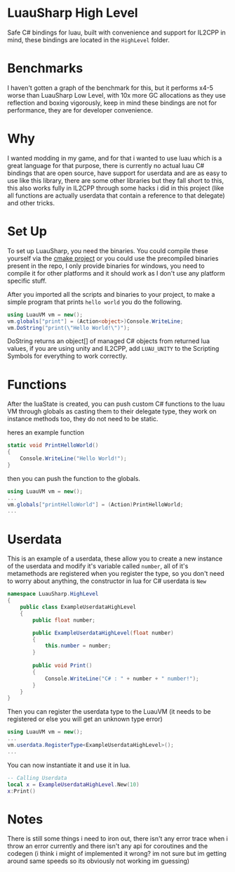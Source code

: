 # LuauSharp High Level

Safe C# bindings for luau, built with convenience and support for IL2CPP in mind, these bindings are located in the `HighLevel` folder.

# Benchmarks

I haven't gotten a graph of the benchmark for this, but it performs x4-5 worse than LuauSharp Low Level, with 10x more GC allocations as they use reflection and boxing vigorously, keep in mind these bindings are not for performance, they are for developer convenience.

# Why
I wanted modding in my game, and for that i wanted to use luau which is a great language for that purpose, there is currently no actual luau C# bindings that are open source, have support for userdata and are as easy to use like this library, there are some other libraries but they fall short to this, this also works fully in IL2CPP through some hacks i did in this project (like all functions are actually userdata that contain a reference to that delegate) and other tricks.

# Set Up
To set up LuauSharp, you need the binaries. You could compile these yourself via the [cmake project](https://github.com/KinexDev/LuauSharpPInvoke) or you could use the precompiled binaries present in the repo, I only provide binaries for windows, you need to compile it for other platforms and it should work as I don't use any platform specific stuff.

After you imported all the scripts and binaries to your project, to make a simple program that prints `hello world` you do the following.

```cs
using LuauVM vm = new();
vm.globals["print"] = (Action<object>)Console.WriteLine;
vm.DoString("print(\"Hello World!\")");
```



DoString returns an object[] of managed C# objects from returned lua values, if you are using unity and IL2CPP, add `LUAU_UNITY` to the Scripting Symbols for everything to work correctly.

# Functions
After the luaState is created, you can push custom C# functions to the luau VM through globals as casting them to their delegate type, they work on instance methods too, they do not need to be static.

heres an example function

```cs
static void PrintHelloWorld()
{
    Console.WriteLine("Hello World!");
}
```

then you can push the function to the globals.

```cs
using LuauVM vm = new();
...
vm.globals["printHelloWorld"] = (Action)PrintHelloWorld;
...
```

# Userdata
This is an example of a userdata, these allow you to create a new instance of the userdata and modify it's variable called `number`, all of it's metamethods are registered when you register the type, so you don't need to worry about anything, the constructor in lua for C# userdata is `New`

```cs
namespace LuauSharp.HighLevel
{
    public class ExampleUserdataHighLevel
    {
        public float number;

        public ExampleUserdataHighLevel(float number)
        {
            this.number = number;
        }
        
        public void Print()
        {
            Console.WriteLine("C# : " + number + " number!");
        }
    }
}
```

Then you can register the userdata type to the LuauVM (it needs to be registered or else you will get an unknown type error)
```cs
using LuauVM vm = new();
...
vm.userdata.RegisterType<ExampleUserdataHighLevel>();
...
```

You can now instantiate it and use it in lua.

```lua
-- Calling Userdata
local x = ExampleUserdataHighLevel.New(10)
x:Print()
```

# Notes
There is still some things i need to iron out, there isn't any error trace when i throw an error currently and there isn't any api for coroutines and the codegen (i think i might of implemented it wrong? im not sure but im getting around same speeds so its obviously not working im guessing)
